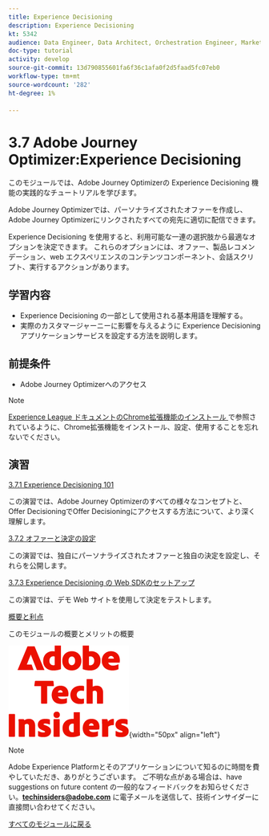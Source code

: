 ```yaml
---
title: Experience Decisioning
description: Experience Decisioning
kt: 5342
audience: Data Engineer, Data Architect, Orchestration Engineer, Marketer
doc-type: tutorial
activity: develop
source-git-commit: 13d790855601fa6f36c1afa0f2d5faad5fc07eb0
workflow-type: tm+mt
source-wordcount: '282'
ht-degree: 1%

---
```


# 3.7 Adobe Journey Optimizer:Experience Decisioning

このモジュールでは、Adobe Journey Optimizerの Experience Decisioning 機能の実践的なチュートリアルを学びます。

Adobe Journey Optimizerでは、パーソナライズされたオファーを作成し、Adobe Journey Optimizerにリンクされたすべての宛先に適切に配信できます。

Experience Decisioning を使用すると、利用可能な一連の選択肢から最適なオプションを決定できます。 これらのオプションには、オファー、製品レコメンデーション、web エクスペリエンスのコンテンツコンポーネント、会話スクリプト、実行するアクションがあります。

## 学習内容

- Experience Decisioning の一部として使用される基本用語を理解する。
- 実際のカスタマージャーニーに影響を与えるように Experience Decisioning アプリケーションサービスを設定する方法を説明します。

## 前提条件

- Adobe Journey Optimizerへのアクセス

>[!NOTE]
>
>[Experience League ドキュメントのChrome拡張機能のインストール ](../../../getting-started/gettingstarted/ex1.md) で参照されているように、Chrome拡張機能をインストール、設定、使用することを忘れないでください。

## 演習

[3.7.1 Experience Decisioning 101](./ex1.md)

この演習では、Adobe Journey Optimizerのすべての様々なコンセプトと、Offer DecisioningでOffer Decisioningにアクセスする方法について、より深く理解します。

[3.7.2 オファーと決定の設定](./ex2.md)

この演習では、独自にパーソナライズされたオファーと独自の決定を設定し、それらを公開します。

[3.7.3 Experience Decisioning の Web SDKのセットアップ](./ex3.md)

この演習では、デモ Web サイトを使用して決定をテストします。

[概要と利点](./summary.md)

このモジュールの概要とメリットの概要

![ 技術インサイダー ](./../../../../assets/images/techinsiders.png){width="50px" align="left"}

>[!NOTE]
>
>Adobe Experience Platformとそのアプリケーションについて知るのに時間を費やしていただき、ありがとうございます。 ご不明な点がある場合は、have suggestions on future content の一般的なフィードバックをお知らせください。**techinsiders@adobe.com** に電子メールを送信して、技術インサイダーに直接問い合わせてください。

[すべてのモジュールに戻る](./../../../../overview.md)
